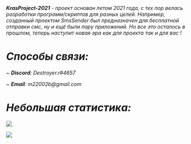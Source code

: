<em>
<strong>KrasProject-2021</strong> - проект основан летом 2021 года, с тех пор велась разработки программ/скриптов для разных целей. Например, созданный проектом SmsSender был предназначен для бесплатной отправки смс, ну и ещё были пару приложений. Но все это осталось в прошлом, теперь наступит новая эра как для проекта так и для вас !
<h1><strong>Способы связи:</strong></h1>
<p>~ <strong>Discord</strong>: Destroyer.r#4657</p>
<p>~ <strong>Email</strong>: m22002b@gmail.com</p>
<h1><strong>Небольшая статистика:</strong></h1>
<p><img src="https://gpvc.arturio.dev/KrasProject2021" algin="center"></p>
<P><img src="https://github-readme-stats.vercel.app/api?username=KrasProject-2021&show_icons=true&count_private=true"></p>
</em>
